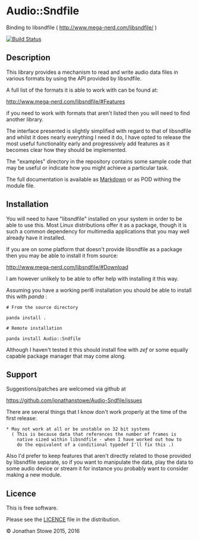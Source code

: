 # Audio::Sndfile

Binding to libsndfile ( http://www.mega-nerd.com/libsndfile/ )

[![Build Status](https://travis-ci.org/jonathanstowe/Audio-Sndfile.svg?branch=master)](https://travis-ci.org/jonathanstowe/Audio-Sndfile)

## Description

This library provides a mechanism to read and write audio data files in
various formats by using the API provided by libsndfile.

A full list of the formats it is able to work with can be found at:

http://www.mega-nerd.com/libsndfile/#Features

if you need to work with formats that aren't listed then you will need to
find another library.

The interface presented is slightly simplified with regard to that of
libsndfile and whilst it does nearly everything I need it do, I have opted
to release the most useful functionality early and progressively add
features as it becomes clear how they should be implemented.

The "examples" directory in the repository contains some sample code that
may be useful or indicate how you might achieve a particular task.

The full documentation is available as [Markdown](Documentation.md) or
as POD withing the module file.

## Installation

You will need to have "libsndfile"  installed on your system in order to
be able to use this. Most Linux distributions offer it as a package, though
it is such a common dependency for multimedia applications that you may well
already have it installed.

If you are on some platform that doesn't provide libsndfile as a package
then you may be able to install it from source:

http://www.mega-nerd.com/libsndfile/#Download

I am however unlikely to be able to offer help with installing it this way.

Assuming you have a working perl6 installation you should be able to
install this with *panda* :

    # From the source directory
   
    panda install .

    # Remote installation

    panda install Audio::Sndfile

Although I haven't tested it this should install fine with *zef* or
some equally capable package manager that may come along.

## Support

Suggestions/patches are welcomed via github at

https://github.com/jonathanstowe/Audio-Sndfile/issues

There are several things that I know don't work properly at the time of the
first release:

    * May not work at all or be unstable on 32 bit systems
      ( This is because data that references the number of frames is
        native sized within libsndfile - when I have worked out how to
        do the equivalent of a conditional typedef I'll fix this .)

Also I'd prefer to keep features that aren't directly related to those
provided by libsndfile separate, so if you want to manipulate the data,
play the data to some audio device or stream it for instance you probably
want to consider making a new module.

## Licence

This is free software.

Please see the [LICENCE](LICENSE) file in the distribution.

© Jonathan Stowe 2015, 2016
